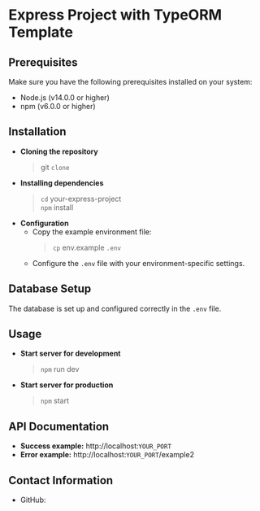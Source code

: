 # Express Project with TypeORM Template

## Prerequisites
Make sure you have the following prerequisites installed on your system:
- Node.js (v14.0.0 or higher)
- npm (v6.0.0 or higher)

## Installation
- **Cloning the repository**
  > git `clone` 
- **Installing dependencies**
  > `cd` your-express-project \
  > `npm` install
- **Configuration**
  - Copy the example environment file:
    > `cp` env.example `.env`
  - Configure the `.env` file with your environment-specific settings.

## Database Setup
The database is set up and configured correctly in the `.env` file.

## Usage
- **Start server for development**
  > `npm` run dev

- **Start server for production**
  > `npm` start

## API Documentation
- **Success example:** http://localhost:`YOUR_PORT`
- **Error example:** http://localhost:`YOUR_PORT`/example2

## Contact Information
- GitHub: 
